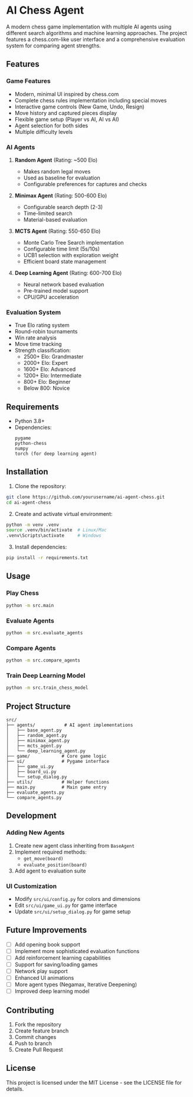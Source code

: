 # AI Chess Agent

A modern chess game implementation with multiple AI agents using different search algorithms and machine learning approaches. The project features a chess.com-like user interface and a comprehensive evaluation system for comparing agent strengths.

## Features

### Game Features
- Modern, minimal UI inspired by chess.com
- Complete chess rules implementation including special moves
- Interactive game controls (New Game, Undo, Resign)
- Move history and captured pieces display
- Flexible game setup (Player vs AI, AI vs AI)
- Agent selection for both sides
- Multiple difficulty levels

### AI Agents
1. **Random Agent** (Rating: ~500 Elo)
   - Makes random legal moves
   - Used as baseline for evaluation
   - Configurable preferences for captures and checks

2. **Minimax Agent** (Rating: 500-600 Elo)
   - Configurable search depth (2-3)
   - Time-limited search
   - Material-based evaluation

3. **MCTS Agent** (Rating: 550-650 Elo)
   - Monte Carlo Tree Search implementation
   - Configurable time limit (5s/10s)
   - UCB1 selection with exploration weight
   - Efficient board state management

4. **Deep Learning Agent** (Rating: 600-700 Elo)
   - Neural network based evaluation
   - Pre-trained model support
   - CPU/GPU acceleration

### Evaluation System
- True Elo rating system
- Round-robin tournaments
- Win rate analysis
- Move time tracking
- Strength classification:
  - 2500+ Elo: Grandmaster
  - 2000+ Elo: Expert
  - 1600+ Elo: Advanced
  - 1200+ Elo: Intermediate
  - 800+ Elo: Beginner
  - Below 800: Novice

## Requirements

- Python 3.8+
- Dependencies:
  ```
  pygame
  python-chess
  numpy
  torch (for deep learning agent)
  ```

## Installation

1. Clone the repository:
```bash
git clone https://github.com/yourusername/ai-agent-chess.git
cd ai-agent-chess
```

2. Create and activate virtual environment:
```bash
python -m venv .venv
source .venv/bin/activate  # Linux/Mac
.venv\Scripts\activate     # Windows
```

3. Install dependencies:
```bash
pip install -r requirements.txt
```

## Usage

### Play Chess
```bash
python -m src.main
```

### Evaluate Agents
```bash
python -m src.evaluate_agents
```

### Compare Agents
```bash
python -m src.compare_agents
```

### Train Deep Learning Model
```bash
python -m src.train_chess_model
```

## Project Structure

```
src/
├── agents/           # AI agent implementations
│   ├── base_agent.py
│   ├── random_agent.py
│   ├── minimax_agent.py
│   ├── mcts_agent.py
│   └── deep_learning_agent.py
├── game/            # Core game logic
├── ui/              # Pygame interface
│   ├── game_ui.py
│   ├── board_ui.py
│   └── setup_dialog.py
├── utils/           # Helper functions
├── main.py          # Main game entry
├── evaluate_agents.py
└── compare_agents.py
```

## Development

### Adding New Agents
1. Create new agent class inheriting from `BaseAgent`
2. Implement required methods:
   - `get_move(board)`
   - `evaluate_position(board)`
3. Add agent to evaluation suite

### UI Customization
- Modify `src/ui/config.py` for colors and dimensions
- Edit `src/ui/game_ui.py` for game interface
- Update `src/ui/setup_dialog.py` for game setup

## Future Improvements

- [ ] Add opening book support
- [ ] Implement more sophisticated evaluation functions
- [ ] Add reinforcement learning capabilities
- [ ] Support for saving/loading games
- [ ] Network play support
- [ ] Enhanced UI animations
- [ ] More agent types (Negamax, Iterative Deepening)
- [ ] Improved deep learning model

## Contributing

1. Fork the repository
2. Create feature branch
3. Commit changes
4. Push to branch
5. Create Pull Request

## License

This project is licensed under the MIT License - see the LICENSE file for details.